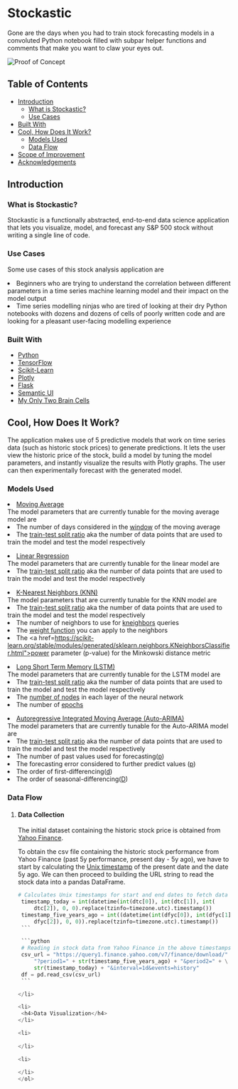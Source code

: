 # Stockastic

Gone are the days when you had to train stock forecasting models in a convoluted Python notebook filled with subpar helper functions and comments that make you want to claw your eyes out.


![Proof of Concept](proof_of_concept.gif)


## Table of Contents

* [Introduction](#introduction)
  * [What is Stockastic?](#what-stockastic)
  * [Use Cases](#use-cases)
* [Built With](#built-with)
* [Cool, How Does It Work?](#how-stockastic)
  * [Models Used](#models-used)
  * [Data Flow](#data-flow)
* [Scope of Improvement](#scope-of-improvement)
* [Acknowledgements](#acknowledgements)


## Introduction

### What is Stockastic?
Stockastic is a functionally abstracted, end-to-end data science application that lets you visualize, model, and forecast any S&P 500 stock without writing a single line of code.
  
### Use Cases
Some use cases of this stock analysis application are 
  <li>Beginners who are trying to understand the correlation between different parameters in a time series machine learning model and their impact on the model output</li>
  <li>Time series modelling ninjas who are tired of looking at their dry Python notebooks with dozens and dozens of cells of poorly written code and are looking for a pleasant user-facing modelling experience</li>
   

### Built With
* [Python](https://www.python.org/)
* [TensorFlow](https://www.tensorflow.org/)
* [Scikit-Learn](https://scikit-learn.org/stable/)
* [Plotly](https://plotly.com/)
* [Flask](https://flask.palletsprojects.com/en/1.1.x/)
* [Semantic UI](https://semantic-ui.com/)
* [My Only Two Brain Cells](https://www.bbc.com/news/uk-england-sussex-36443264#:~:text=Snails%20use%20two%20brain%20cells,it%20if%20food%20was%20present.)


## Cool, How Does It Work?
The application makes use of 5 predictive models that work on time series data (such as historic stock prices) to generate predictions. It lets the user view the historic price of the stock, build a model by tuning the model parameters, and instantly visualize the results with Plotly graphs. The user can then experimentally forecast with the generated model.
  
### Models Used
<a href="https://otexts.com/fpp2/moving-averages.html"><li>Moving Average</li></a>
  The model parameters that are currently tunable for the moving average model are
    <li>The number of days considered in the <a href="https://www.mathworks.com/matlabcentral/answers/315739-how-to-decide-window-size-for-a-moving-average-filter">window</a> of the moving average</li>
    <li>The <a href="https://towardsdatascience.com/train-test-split-and-cross-validation-in-python-80b61beca4b6#:~:text=both%20of%20them!-,Train%2FTest%20Split,to%20other%20data%20later%20on.&text=Pandas%20%E2%80%94%20to%20load%20the%20data,frame%20and%20analyze%20the%20data.">train-test split ratio</a> aka the number of data points that are used to train the model and test the model respectively</li>
    
<a href="https://otexts.com/fpp2/regression.html"><li>Linear Regression</li></a>
  The model parameters that are currently tunable for the linear model are
    <li>The <a href="https://towardsdatascience.com/train-test-split-and-cross-validation-in-python-80b61beca4b6#:~:text=both%20of%20them!-,Train%2FTest%20Split,to%20other%20data%20later%20on.&text=Pandas%20%E2%80%94%20to%20load%20the%20data,frame%20and%20analyze%20the%20data.">train-test split ratio</a> aka the number of data points that are used to train the model and test the model respectively</li>
    
<a href="https://www.researchgate.net/publication/321206629_A_methodology_for_applying_k-nearest_neighbor_to_time_series_forecasting"><li>K-Nearest Neighbors (KNN)</li></a>
  The model parameters that are currently tunable for the KNN model are
    <li>The <a href="https://towardsdatascience.com/train-test-split-and-cross-validation-in-python-80b61beca4b6#:~:text=both%20of%20them!-,Train%2FTest%20Split,to%20other%20data%20later%20on.&text=Pandas%20%E2%80%94%20to%20load%20the%20data,frame%20and%20analyze%20the%20data.">train-test split ratio</a> aka the number of data points that are used to train the model and test the model respectively</li>
    <li>The number of neighbors to use for <a href="https://scikit-learn.org/stable/modules/generated/sklearn.neighbors.NearestNeighbors.html#sklearn.neighbors.NearestNeighbors.kneighbors">kneighbors</a> queries
    <li>The <a href="https://scikit-learn.org/stable/modules/generated/sklearn.neighbors.KNeighborsClassifier.html">weight function</a> you can apply to the neighbors</li>
    <li>The <a href=https://scikit-learn.org/stable/modules/generated/sklearn.neighbors.KNeighborsClassifier.html">power parameter</a> (p-value) for the Minkowski distance metric</li>
  
<a href="https://www.researchgate.net/publication/321206629_A_methodology_for_applying_k-nearest_neighbor_to_time_series_forecasting"><li>Long Short Term Memory (LSTM)</li></a>
  The model parameters that are currently tunable for the LSTM model are
    <li>The <a href="https://towardsdatascience.com/train-test-split-and-cross-validation-in-python-80b61beca4b6#:~:text=both%20of%20them!-,Train%2FTest%20Split,to%20other%20data%20later%20on.&text=Pandas%20%E2%80%94%20to%20load%20the%20data,frame%20and%20analyze%20the%20data.">train-test split ratio</a> aka the number of data points that are used to train the model and test the model respectively</li>
    <li>The <a href="https://stackoverflow.com/questions/59995733/effect-of-number-of-nodes-in-lstm">number of nodes</a> in each layer of the neural network</li>
    <li>The number of <a href="https://towardsdatascience.com/epoch-vs-iterations-vs-batch-size-4dfb9c7ce9c9">epochs</a></li>

<a href="https://machinelearningmastery.com/arima-for-time-series-forecasting-with-python/"><li>Autoregressive Integrated Moving Average (Auto-ARIMA)</li></a>
  The model parameters that are currently tunable for the Auto-ARIMA model are
    <li>The <a href="https://towardsdatascience.com/train-test-split-and-cross-validation-in-python-80b61beca4b6#:~:text=both%20of%20them!-,Train%2FTest%20Split,to%20other%20data%20later%20on.&text=Pandas%20%E2%80%94%20to%20load%20the%20data,frame%20and%20analyze%20the%20data.">train-test split ratio</a> aka the number of data points that are used to train the model and test the model respectively</li>
    <li>The number of past values used for forecasting(<a href="https://machinelearningmastery.com/how-to-grid-search-sarima-model-hyperparameters-for-time-series-forecasting-in-python/">p</a>)</li>
    <li>The forecasting error considered to further predict values (<a href="https://machinelearningmastery.com/how-to-grid-search-sarima-model-hyperparameters-for-time-series-forecasting-in-python/">p</a>)</li>
    <li>The order of first-differencing(<a href="https://machinelearningmastery.com/how-to-grid-search-sarima-model-hyperparameters-for-time-series-forecasting-in-python/">d</a>)</li>
    <li>The order of seasonal-differencing(<a href="https://machinelearningmastery.com/how-to-grid-search-sarima-model-hyperparameters-for-time-series-forecasting-in-python/">D</a>)</li>

### Data Flow
<ol>
  <li>
    <h4>Data Collection</h4>
   The initial dataset containing the historic stock price is obtained from <a href="https://ca.finance.yahoo.com/">Yahoo Finance</a>. 

   To obtain the csv file containing the historic stock performance from Yahoo Finance (past 5y performance, present day - 5y ago), we have to start by calculating the <a href="https://www.unixtimestamp.com/">Unix timestamp</a> of the present date and the date 5y ago. We can then proceed to building the URL string to read the stock data into a pandas DataFrame.
    
   ```python
   # Calculates Unix timestamps for start and end dates to fetch data
    timestamp_today = int(datetime(int(dtc[0]), int(dtc[1]), int(
        dtc[2]), 0, 0).replace(tzinfo=timezone.utc).timestamp())
    timestamp_five_years_ago = int((datetime(int(dfyc[0]), int(dfyc[1]), int(
        dfyc[2]), 0, 0)).replace(tzinfo=timezone.utc).timestamp())
    ```
    
    ```python
    # Reading in stock data from Yahoo Finance in the above timestamps' range
    csv_url = "https://query1.finance.yahoo.com/v7/finance/download/" + ticker + \
        "?period1=" + str(timestamp_five_years_ago) + "&period2=" + \
        str(timestamp_today) + "&interval=1d&events=history"
    df = pd.read_csv(csv_url)
    ```
  
  </li>
  
  <li>
    <h4>Data Visualization</h4>  
  </li>
  
  <li>
    
  </li>
  
  <li>
    
  </li>
</ol>
    
 

